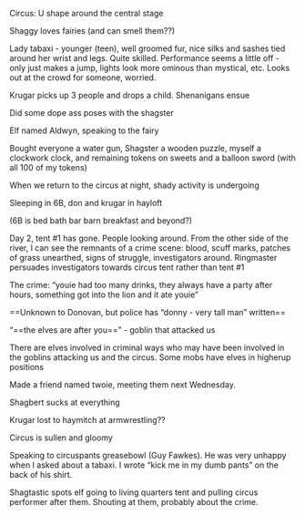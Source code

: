 Circus: U shape around the central stage

Shaggy loves fairies (and can smell them??)

Lady tabaxi - younger (teen), well groomed fur, nice silks and sashes tied around her wrist and legs. Quite skilled. Performance seems a little off - only just makes a jump, lights look more ominous than mystical, etc. Looks out at the crowd for someone, worried.

Krugar picks up 3 people and drops a child. Shenanigans ensue

Did some dope ass poses with the shagster

Elf named Aldwyn, speaking to the fairy

Bought everyone a water gun, Shagster a wooden puzzle, myself a clockwork clock, and remaining tokens on sweets and a balloon sword (with all 100 of my tokens)

When we return to the circus at night, shady activity is undergoing

Sleeping in 6B, don and krugar in hayloft

(6B is bed bath bar barn breakfast and beyond?)

Day 2, tent #1 has gone. People looking around. From the other side of the river, I can see the remnants of a crime scene: blood, scuff marks, patches of grass unearthed, signs of struggle, investigators around. Ringmaster persuades investigators towards circus tent rather than tent #1

The crime: “youie had too many drinks, they always have a party after hours, something got into the lion and it ate youie”

==Unknown to Donovan, but police has “donny - very tall man” written==

“==the elves are after you==” - goblin that attacked us

There are elves involved in criminal ways who may have been involved in the goblins attacking us and the circus. Some mobs have elves in higherup positions

Made a friend named twoie, meeting them next Wednesday.

Shagbert sucks at everything

Krugar lost to haymitch at armwrestling??

Circus is sullen and gloomy

Speaking to circuspants greasebowl (Guy Fawkes). He was very unhappy when I asked about a tabaxi. I wrote “kick me in my dumb pants” on the back of his shirt.

Shagtastic spots elf going to living quarters tent and pulling circus performer after them. Shouting at them, probably about the crime.